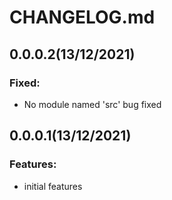 # CHANGELOG.md

## 0.0.0.2(13/12/2021)

### Fixed: 

  - No module named 'src' bug fixed

## 0.0.0.1(13/12/2021)

### Features:

  - initial features